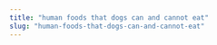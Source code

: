 ```yaml
---
title: "human foods that dogs can and cannot eat"
slug: "human-foods-that-dogs-can-and-cannot-eat"
---
```


